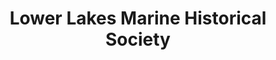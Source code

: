 ---
layout: repo
title: "Lower Lakes Marine Historical Society"
id: 19051
permalink: repos/19051/
---